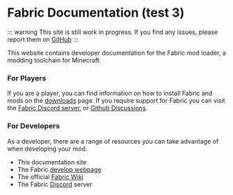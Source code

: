 # Fabric Documentation (test 3)

::: warning
This site is still work in progress. If you find any issues, please report them on [GitHub](https://github.com/FabricMC/fabric-docs)
:::


This website contains developer documentation for the Fabric mod loader, a modding toolchain for Minecraft.

### For Players

If you are a player, you can find information on how to install Fabric and mods on the [downloads](https://fabricmc.net/use) page. If you require support for Fabric you can visit the [Fabric Discord server.](https://discord.gg/v6v4pMv) or [Github Discussions](https://github.com/orgs/FabricMC/discussions).

### For Developers

As a developer, there are a range of resources you can take advantage of when developing your mod.

- This documentation site
- The Fabric [develop webpage](https://fabricmc.net/develop)
- The official [Fabric Wiki](https://fabricmc.net/wiki)
- The Fabric [Discord](https://discord.gg/v6v4pMv) server
